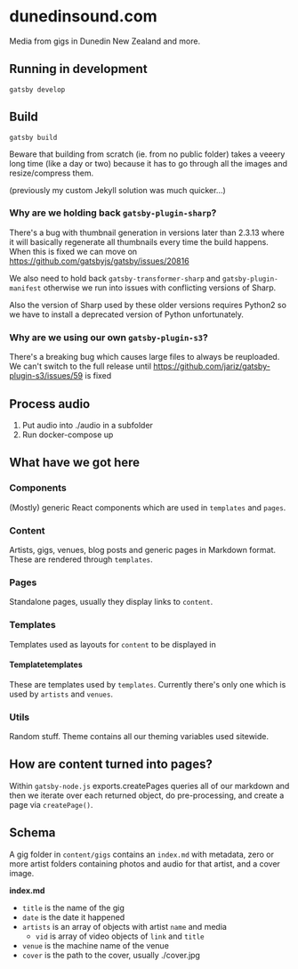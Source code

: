 # dunedinsound.com

Media from gigs in Dunedin New Zealand and more.

## Running in development

`gatsby develop`

## Build

`gatsby build`

Beware that building from scratch (ie. from no public folder) takes a veeery long time (like a day or two) because it has to go through all the images and resize/compress them.

(previously my custom Jekyll solution was much quicker...)

### Why are we holding back `gatsby-plugin-sharp`?

There's a bug with thumbnail generation in versions later than 2.3.13 where it will basically regenerate all thumbnails every time the build happens. When this is fixed we can move on https://github.com/gatsbyjs/gatsby/issues/20816

We also need to hold back `gatsby-transformer-sharp` and `gatsby-plugin-manifest` otherwise we run into issues with conflicting versions of Sharp.

Also the version of Sharp used by these older versions requires Python2 so we have to install a deprecated version of Python unfortunately.

### Why are we using our own `gatsby-plugin-s3`?

There's a breaking bug which causes large files to always be reuploaded. We can't switch to the full release until https://github.com/jariz/gatsby-plugin-s3/issues/59 is fixed

## Process audio

1. Put audio into ./audio in a subfolder
2. Run docker-compose up

## What have we got here

### Components

(Mostly) generic React components which are used in `templates` and `pages`.

### Content

Artists, gigs, venues, blog posts and generic pages in Markdown format. These are rendered through `templates`.

### Pages

Standalone pages, usually they display links to `content`.

### Templates

Templates used as layouts for `content` to be displayed in

#### Templatetemplates

These are templates used by `templates`. Currently there's only one which is used by `artists` and `venues`.

### Utils

Random stuff. Theme contains all our theming variables used sitewide.

## How are content turned into pages?

Within `gatsby-node.js` exports.createPages queries all of our markdown and then we iterate over each returned object, do pre-processing, and create a page via `createPage()`.

## Schema

A gig folder in `content/gigs` contains an `index.md` with metadata, zero or more artist folders containing photos and audio for that artist, and a cover image.

**index.md**

- `title` is the name of the gig
- `date` is the date it happened
- `artists` is an array of objects with artist `name` and media
  - `vid` is array of video objects of `link` and `title`
- `venue` is the machine name of the venue
- `cover` is the path to the cover, usually ./cover.jpg
